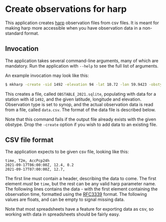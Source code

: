 # Create observations for harp

This application creates [harp](https://github.com/harphub/harp) observation files from csv files. It is meant for making harp more accessible when you have observation data in a non-standard format.

## Invocation

The application takes several command-line arguments, many of which are mandatory. Run the application with `--help` to see the full list of arguments.

An example invocation may look like this:

```bash
$ mkharp -create -sid 1492 -elevation 94 -lat 10.72 -lon 59.9423 -obstype synop -out OBSTABLE_2021.sqlite < data.csv
```

This creates a file, called `OBSTABLE_2021.sqlite`, populating with data for a station with id `1492`, and the given latitude, longitude and elevation. Observation type is set to synop, and the actual observation data is read from a file, called `data.csv`. The format of the data file is described below.

Note that this command fails if the output file already exists with the given obstype. Drop the `-create` option if you wish to add data to an existing file.


## CSV file format

The application expects to be given csv file, looking like this:

```csv
time, T2m, AccPcp24h
2021-09-17T06:00:00Z, 12.4, 0.2
2021-09-17T07:00:00Z, 12.7,
```

The first line must contain a header, describing the data to come. The first element _must_ be `time`, but the rest can be any valid harp parameter name. The following lines contains the data - with the first element containing the observation time, formatted using the [RFC3339](https://duckduckgo.com/?t=ffab&q=RFC3339&ia=web) format. The following values are floats, and can be empty to signal missing data.

Note that most spreadsheets have a feature for exporting data as csv, so working with data in spreadsheets should be fairly easy.
